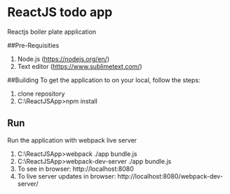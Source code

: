 
# ReactJS todo app
Reactjs boiler plate application

##Pre-Requisities
1. Node.js (https://nodejs.org/en/)
2. Text editor (https://www.sublimetext.com/)

##Building
To get the application to on your local, follow the steps:

1. clone repository
2. C:\ReactJSApp>npm install

## Run
Run the application with webpack live server

1. C:\ReactJSApp>webpack ./app bundle.js
2. C:\ReactJSApp>webpack-dev-server ./app bundle.js
3. To see in browser: http://localhost:8080
4. To live server updates in browser: http://localhost:8080/webpack-dev-server/



